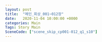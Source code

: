 ```yaml
---
layout: post
title:  "메인_회상_001~012장"
date:   2020-11-04 10:00:00 +0000
categories: Main
Tags: Story Main
SceneCode: ["scene_skip_cp001-012_q1_s10"]
---
```

